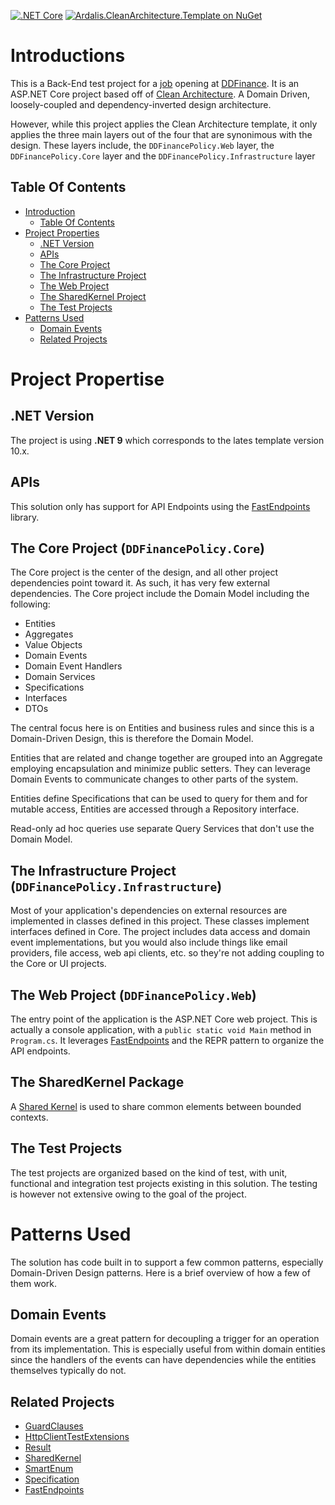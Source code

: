 [![.NET Core](https://github.com/ardalis/CleanArchitecture/workflows/.NET%20Core/badge.svg)](https://dotnet.microsoft.com/en-us/apps/aspnet)
[![Ardalis.CleanArchitecture.Template on NuGet](https://img.shields.io/nuget/v/Ardalis.CleanArchitecture.Template?label=Ardalis.CleanArchitecture.Template)](https://www.nuget.org/packages/Ardalis.CleanArchitecture.Template/)

# Introductions

This is a Back-End test project for a [job](https://ddfinance.com/jobs/dev/) opening at [DDFinance](https://ddfinance.com/). It is an ASP.NET Core project based off of [Clean Architecture](https://8thlight.com/blog/uncle-bob/2012/08/13/the-clean-architecture.html). A Domain Driven, loosely-coupled and dependency-inverted design architecture.

However, while this project applies the Clean Architecture template, it only applies the three main layers out of the four that are synonimous with the design. These layers include, the `DDFinancePolicy.Web` layer, the `DDFinancePolicy.Core` layer and the `DDFinancePolicy.Infrastructure` layer

## Table Of Contents

- [Introduction](#introductions)
  - [Table Of Contents](#table-of-contents)
- [Project Properties](#project-propertise)
  - [.NET Version](#net-version)
  - [APIs](#apis)
  - [The Core Project](#the-core-project-ddfinancepolicycore)
  - [The Infrastructure Project](#the-infrastructure-project-ddfinancepolicyinfrastructure)
  - [The Web Project](#the-web-project-ddfinancepolicyweb)
  - [The SharedKernel Project](#the-sharedkernel-package)
  - [The Test Projects](#the-test-projects)
- [Patterns Used](#patterns-used)
  - [Domain Events](#domain-events)
  - [Related Projects](#related-projects)

# Project Propertise

## .NET Version

The project is using **.NET 9** which corresponds to the lates template version 10.x.

## APIs

This solution only has support for API Endpoints using the [FastEndpoints](https://fast-endpoints.com/) library.

## The Core Project (`DDFinancePolicy.Core`)

The Core project is the center of the design, and all other project dependencies point toward it. As such, it has very few external dependencies. The Core project include the Domain Model including the following:

- Entities
- Aggregates
- Value Objects
- Domain Events
- Domain Event Handlers
- Domain Services
- Specifications
- Interfaces
- DTOs

The central focus here is on Entities and business rules and since this is a Domain-Driven Design, this is therefore the Domain Model.

Entities that are related and change together are grouped into an Aggregate employing encapsulation and minimize public setters. They can leverage Domain Events to communicate changes to other parts of the system.

Entities define Specifications that can be used to query for them and for mutable access, Entities are accessed through a Repository interface.

Read-only ad hoc queries use separate Query Services that don't use the Domain Model.

## The Infrastructure Project (`DDFinancePolicy.Infrastructure`)

Most of your application's dependencies on external resources are implemented in classes defined in this project. These classes implement interfaces defined in Core. The project includes data access and domain event implementations, but you would also include things like email providers, file access, web api clients, etc. so they're not adding coupling to the Core or UI projects.

## The Web Project (`DDFinancePolicy.Web`)

The entry point of the application is the ASP.NET Core web project. This is actually a console application, with a `public static void Main` method in `Program.cs`. It leverages [FastEndpoints](https://fast-endpoints.com/) and the REPR pattern to organize the API endpoints.

## The SharedKernel Package

A [Shared Kernel](https://deviq.com/domain-driven-design/shared-kernel) is used to share common elements between bounded contexts.

## The Test Projects

The test projects are organized based on the kind of test, with unit, functional and integration test projects existing in this solution. The testing is however not extensive owing to the goal of the project.

# Patterns Used

The solution has code built in to support a few common patterns, especially Domain-Driven Design patterns. Here is a brief overview of how a few of them work.

## Domain Events

Domain events are a great pattern for decoupling a trigger for an operation from its implementation. This is especially useful from within domain entities since the handlers of the events can have dependencies while the entities themselves typically do not.

## Related Projects

- [GuardClauses](https://github.com/ardalis/guardclauses)
- [HttpClientTestExtensions](https://github.com/ardalis/HttpClientTestExtensions)
- [Result](https://github.com/ardalis/result)
- [SharedKernel](https://github.com/ardalis/Ardalis.SharedKernel)
- [SmartEnum](https://github.com/ardalis/SmartEnum)
- [Specification](https://github.com/ardalis/specification)
- [FastEndpoints](https://fast-endpoints.com/)

